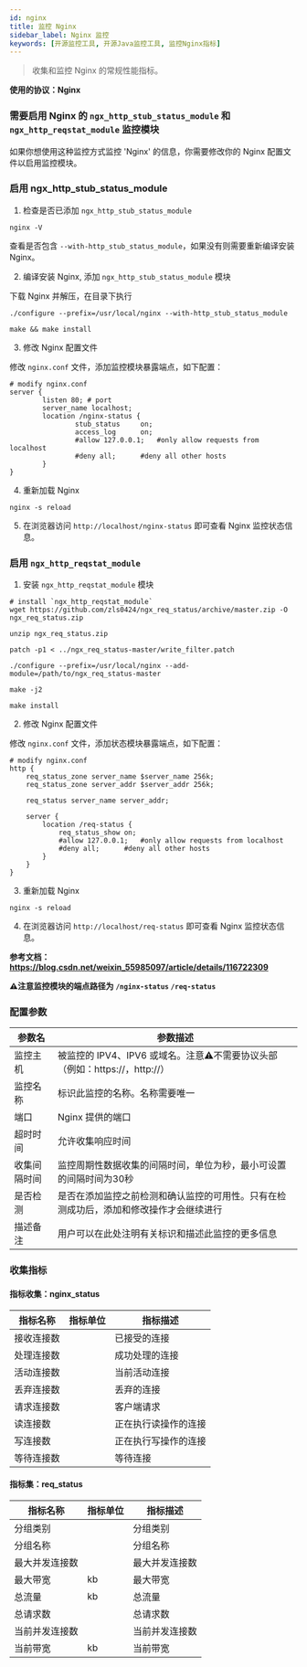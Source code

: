 ```yaml
---
id: nginx
title: 监控 Nginx
sidebar_label: Nginx 监控
keywords: [开源监控工具, 开源Java监控工具, 监控Nginx指标]
---
```


> 收集和监控 Nginx 的常规性能指标。

**使用的协议：Nginx**

### 需要启用 Nginx 的 `ngx_http_stub_status_module` 和 `ngx_http_reqstat_module` 监控模块

如果你想使用这种监控方式监控 'Nginx' 的信息，你需要修改你的 Nginx 配置文件以启用监控模块。

### 启用 ngx_http_stub_status_module

1. 检查是否已添加 `ngx_http_stub_status_module`

```shell
nginx -V
```

查看是否包含 `--with-http_stub_status_module`，如果没有则需要重新编译安装 Nginx。

2. 编译安装 Nginx, 添加 `ngx_http_stub_status_module` 模块

下载 Nginx 并解压，在目录下执行

```shell
./configure --prefix=/usr/local/nginx --with-http_stub_status_module

make && make install
```

3. 修改 Nginx 配置文件

修改 `nginx.conf` 文件，添加监控模块暴露端点，如下配置：

```shell
# modify nginx.conf
server {
        listen 80; # port
        server_name localhost;
        location /nginx-status {
                stub_status     on;
                access_log      on;
                #allow 127.0.0.1;	#only allow requests from localhost
 	            #deny all;		#deny all other hosts
        }
}
```

4. 重新加载 Nginx

```shell
nginx -s reload
```

5. 在浏览器访问 `http://localhost/nginx-status` 即可查看 Nginx 监控状态信息。

### 启用 `ngx_http_reqstat_module`

1. 安装 `ngx_http_reqstat_module` 模块

```shell
# install `ngx_http_reqstat_module`
wget https://github.com/zls0424/ngx_req_status/archive/master.zip -O ngx_req_status.zip

unzip ngx_req_status.zip

patch -p1 < ../ngx_req_status-master/write_filter.patch

./configure --prefix=/usr/local/nginx --add-module=/path/to/ngx_req_status-master

make -j2

make install
```

2. 修改 Nginx 配置文件

修改 `nginx.conf` 文件，添加状态模块暴露端点，如下配置：

```shell
# modify nginx.conf
http {
    req_status_zone server_name $server_name 256k;
    req_status_zone server_addr $server_addr 256k;

    req_status server_name server_addr;

    server {
        location /req-status {
            req_status_show on;
            #allow 127.0.0.1;	#only allow requests from localhost
 	        #deny all;		#deny all other hosts
        }
    }
}
```

3. 重新加载 Nginx

```shell
nginx -s reload
```

4. 在浏览器访问 `http://localhost/req-status` 即可查看 Nginx 监控状态信息。

**参考文档： https://blog.csdn.net/weixin_55985097/article/details/116722309**

**⚠️注意监控模块的端点路径为 `/nginx-status` `/req-status`**

### 配置参数

|  参数名   |                        参数描述                         |
|--------|-----------------------------------------------------|
| 监控主机   | 被监控的 IPV4、IPV6 或域名。注意⚠️不需要协议头部（例如：https://，http://） |
| 监控名称   | 标识此监控的名称。名称需要唯一                                     |
| 端口     | Nginx 提供的端口                                         |
| 超时时间   | 允许收集响应时间                                            |
| 收集间隔时间 | 监控周期性数据收集的间隔时间，单位为秒，最小可设置的间隔时间为30秒                  |
| 是否检测   | 是否在添加监控之前检测和确认监控的可用性。只有在检测成功后，添加和修改操作才会继续进行         |
| 描述备注   | 用户可以在此处注明有关标识和描述此监控的更多信息                            |

### 收集指标

#### 指标收集：nginx_status

| 指标名称  | 指标单位 |    指标描述    |
|-------|------|------------|
| 接收连接数 |      | 已接受的连接     |
| 处理连接数 |      | 成功处理的连接    |
| 活动连接数 |      | 当前活动连接     |
| 丢弃连接数 |      | 丢弃的连接      |
| 请求连接数 |      | 客户端请求      |
| 读连接数  |      | 正在执行读操作的连接 |
| 写连接数  |      | 正在执行写操作的连接 |
| 等待连接数 |      | 等待连接       |

#### 指标集：req_status

|  指标名称   | 指标单位 |  指标描述   |
|---------|------|---------|
| 分组类别    |      | 分组类别    |
| 分组名称    |      | 分组名称    |
| 最大并发连接数 |      | 最大并发连接数 |
| 最大带宽    | kb   | 最大带宽    |
| 总流量     | kb   | 总流量     |
| 总请求数    |      | 总请求数    |
| 当前并发连接数 |      | 当前并发连接数 |
| 当前带宽    | kb   | 当前带宽    |

